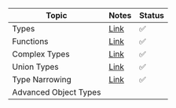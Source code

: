 | Topic                 | Notes                                                                                                         | Status |
| --------------------- | ------------------------------------------------------------------------------------------------------------- | ------ |
| Types                 | [Link](https://github.com/SuvadeepMukherjee/Training-Notes/tree/main/Typescript/01-Types)                     | ✅      |
| Functions             | [Link](https://github.com/SuvadeepMukherjee/Training-Notes/blob/main/Typescript/02-Functions/README.MD)       | ✅      |
| Complex Types         | [Link](https://github.com/SuvadeepMukherjee/Training-Notes/blob/main/Typescript/03-Complex%20Types/README.MD) | ✅      |
| Union Types           | [Link](https://github.com/SuvadeepMukherjee/Training-Notes/blob/main/Typescript/04-Union%20Types/README.MD)   | ✅      |
| Type Narrowing        | [Link]()                                                                                                      | ✅      |
| Advanced Object Types |                                                                                                               |        |
